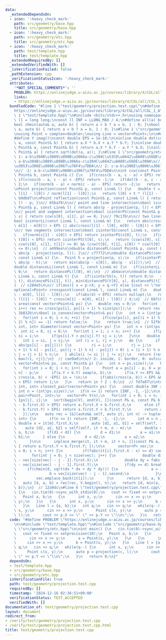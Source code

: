 ```yaml
---
data:
  _extendedDependsOn:
  - icon: ':heavy_check_mark:'
    path: src/geometry/base.hpp
    title: src/geometry/base.hpp
  - icon: ':heavy_check_mark:'
    path: src/geometry/etc.hpp
    title: src/geometry/etc.hpp
  - icon: ':heavy_check_mark:'
    path: test/template.hpp
    title: test/template.hpp
  _extendedRequiredBy: []
  _extendedVerifiedWith: []
  _isVerificationFailed: false
  _pathExtension: cpp
  _verificationStatusIcon: ':heavy_check_mark:'
  attributes:
    '*NOT_SPECIAL_COMMENTS*': ''
    PROBLEM: https://onlinejudge.u-aizu.ac.jp/courses/library/4/CGL/all/CGL_1_A
    links:
    - https://onlinejudge.u-aizu.ac.jp/courses/library/4/CGL/all/CGL_1_A
  bundledCode: "#line 1 \"test/geometry/projection.test.cpp\"\n#define PROBLEM \"\
    https://onlinejudge.u-aizu.ac.jp/courses/library/4/CGL/all/CGL_1_A\"\n\n#line\
    \ 1 \"test/template.hpp\"\n#include <bits/stdc++.h>\nusing namespace std;\nusing\
    \ ll = long long;\nconst ll INF = LLONG_MAX / 4;\n#define all(a) begin(a), end(a)\n\
    bool chmin(auto& a, auto b) { return a > b ? a = b, 1 : 0; }\nbool chmax(auto&\
    \ a, auto b) { return a < b ? a = b, 1 : 0; }\n#line 1 \"src/geometry/base.hpp\"\
    \nusing Point = complex<double>;\nusing Line = vector<Point>;\n\n#define X real()\n\
    #define Y imag()\nconst double EPS = 1e-10;\n\ninline double dot(const Point&\
    \ a, const Point& b) { return a.X * b.X + a.Y * b.Y; }\ninline double cross(const\
    \ Point& a, const Point& b) { return a.X * b.Y - a.Y * b.X; }\ninline double abs(const\
    \ Point& a) { return sqrt(dot(a, a)); }\n#line 1 \"src/geometry/etc.hpp\"\n//\
    \ 1: a-b\u304B\u3089\u898B\u3066a-c\u304C\u53CD\u6642\u8A08\u56DE\u308A\n// -1:\
    \ a-b\u304B\u3089\u898B\u3066a-c\u304C\u6642\u8A08\u56DE\u308A\n// 0: a-c-b\u304C\
    \u3053\u306E\u9806\u3067\u76F4\u7DDA\n// 2: c-a-b\u306E\u9806\u3067\u76F4\u7DDA\
    \n// -2: a-b-c\u306E\u9806\u3067\u76F4\u7DDA\n\nint ccw(const Point& a, const\
    \ Point& b, const Point& c) {\n   if(cross(b - a, c - a) > EPS) return 1;\n  \
    \ if(cross(b - a, c - a) < -EPS) return -1;\n   if(dot(b - a, c - a) < -EPS) return\
    \ 2;\n   if(norm(b - a) < norm(c - a) - EPS) return -2;\n   return 0;\n}  // 6f1927\n\
    \nPoint projection(const Point& p, const Line& l) {\n   double t = dot(p - l[0],\
    \ l[1] - l[0]) / norm(l[1] - l[0]);\n   return l[0] + t * (l[1] - l[0]);\n}  //\
    \ b9dbd7\n\nPoint reflection(const Point& p, const Line& l) { return 2.0 * projection(p,\
    \ l) - p; }\n// 65ba76\n\n// point and line intersection\nbool isinterPL(const\
    \ Point& p, const Line& l) { return abs(p - projection(p, l)) < EPS; }\n// e9d393\n\
    \n// point and segment intersection\nbool isinterPS(const Point& p, const Line&\
    \ s) { return ccw(s[0], s[1], p) == 0; }\n// 79c17b\n\n// two lines intersection\n\
    bool isinterLL(const Line& l, const Line& m) {\n   return abs(cross(l[1] - l[0],\
    \ m[1] - m[0])) > EPS || abs(cross(l[1] - l[0], m[0] - l[0])) < EPS;\n}  // b58dbd\n\
    \n// two segments intersection\nbool isinterSS(const Line& s, const Line& t) {\n\
    \   if(norm(s[1] - s[0]) < EPS) return isinterPS(s[0], t);\n   if(norm(t[1] -\
    \ t[0]) < EPS) return isinterPS(t[0], s);\n   return (ccw(s[0], s[1], t[0]) *\
    \ ccw(s[0], s[1], t[1]) <= 0) && (ccw(t[0], t[1], s[0]) * ccw(t[0], t[1], s[1])\
    \ <= 0);\n}  // a499ea\n\ndouble distancePL(const Point& p, const Line& l) { return\
    \ abs(p - projection(p, l)); }\n// c77772\n\ndouble distancePS(const Point& p,\
    \ const Line& s) {\n   Point h = projection(p, s);\n   if(isinterPS(h, s)) return\
    \ abs(p - h);\n   return min(abs(p - s[0]), abs(p - s[1]));\n}  // 3bd780\n\n\
    double distanceLL(const Line& l, const Line& m) {\n   if(isinterLL(l, m)) return\
    \ 0;\n   return distancePL(l[0], m);\n}  // ab4ace\n\ndouble distanceSS(const\
    \ Line& s, const Line& t) {\n   if(isinterSS(s, t)) return 0;\n   return min(min(distancePS(s[0],\
    \ t), distancePS(s[1], t)), min(distancePS(t[0], s), distancePS(t[1], s)));\n\
    }  // c284e5\n\n// if(ans){ x = p->X; y = q->Y} else {cout << \"not cross\"}\n\
    optional<Point> crosspoint(const Line& l, const Line& m) {\n   double d = cross(m[1]\
    \ - m[0], l[1] - l[0]);\n   if(abs(d) < EPS) return nullopt;\n   return l[0] +\
    \ (l[1] - l[0]) * cross(m[1] - m[0], m[1] - l[0]) / d;\n}  // 687c0c\n\ndouble\
    \ area(const vector<Point>& ps) {\n   double res = 0;\n   for(int i = 0; i < size(ps);\
    \ i++) res += cross(ps[i], ps[(i + 1) % size(ps)]);\n   return res / 2;\n}  //\
    \ 3b832b\n\nbool is_convex(vector<Point>& ps) {\n   int n = (int)ps.size();\n\
    \   for(int i = 0; i < n; ++i) {\n      if(ccw(ps[i], ps[(i + 1) % n], ps[(i +\
    \ 2) % n]) == -1) return false;\n   }\n   return true;\n}  // 52fb34\n\ntuple<double,\
    \ int, int> diameter(const vector<Point> ps) {\n   int n = (int)ps.size();\n \
    \  int si = 0, sj = 0;\n   for(int i = 1; i < n; i++) {\n      if(ps[i].Y > ps[si].Y)\
    \ si = i;\n      if(ps[i].Y < ps[sj].Y) sj = i;\n   }\n\n   double res = 0;\n\
    \   int i = si, j = sj;\n   int ri = i, rj = j;\n   do {\n      if(chmax(res,\
    \ abs(ps[i] - ps[j]))) {\n         ri = i;\n         rj = j;\n      }\n      if(cross(ps[(i\
    \ + 1) % n] - ps[i], ps[(j + 1) % n] - ps[j]) < 0) i = (i + 1) % n;\n      else\
    \ j = (j + 1) % n;\n   } while(i != si || j != sj);\n   return {res, min(ri, rj),\
    \ max(ri, rj)};\n}  // cae9ad\n\n// 2: inside, 1: border, 0: outside\nint contains(const\
    \ vector<Point>& ps, const Point& p) {\n   int n = ps.size();\n   bool in = false;\n\
    \   for(int i = 0; i < n; i++) {\n      Point a = ps[i] - p, b = ps[(i + 1) %\
    \ n] - p;\n      if(a.Y > b.Y) swap(a, b);\n      if(a.Y <= EPS && EPS < b.Y &&\
    \ cross(a, b) < -EPS) in = !in;\n      if(abs(cross(a, b)) < EPS && dot(a, b)\
    \ < EPS) return 1;\n   }\n   return in ? 2 : 0;\n}  // fd7e87\n\ntuple<double,\
    \ int, int> closest_pair(vector<Point> ps) {\n   const double INF = 1e18;\n  \
    \ int n = (int)ps.size();\n   if(n <= 1) return {INF, -1, -1};\n\n   using P =\
    \ pair<Point, int>;\n   vector<P> V(n);\n   for(int i = 0; i < n; i++) V[i] =\
    \ {ps[i], i};\n   sort(begin(V), end(V), [](const P& a, const P& b) {\n      if(fabs(a.first.X\
    \ - b.first.X) > EPS) return a.first.X < b.first.X;\n      else if(fabs(a.first.Y\
    \ - b.first.Y) > EPS) return a.first.Y < b.first.Y;\n      return a.second < b.second;\n\
    \   });\n\n   auto rec = [&](auto&& self, auto it, int n) -> tuple<double, int,\
    \ int> {\n      if(n <= 1) return {INF, -1, -1};\n      int m = n / 2;\n     \
    \ double x = it[m].first.X;\n      auto [d1, a1, b1] = self(self, it, m);\n  \
    \    auto [d2, a2, b2] = self(self, it + m, n - m);\n      double d;\n      int\
    \ a, b;\n      if(d1 < d2) {\n         d = d1;\n         a = a1;\n         b =\
    \ b1;\n      } else {\n         d = d2;\n         a = a2;\n         b = b2;\n\
    \      }\n\n      inplace_merge(it, it + m, it + n, [](const P& a, const P& b)\
    \ { return a.first.Y < b.first.Y; });\n\n      vector<P> vec;\n      for(int i\
    \ = 0; i < n; i++) {\n         if(fabs(it[i].first.X - x) >= d) continue;\n  \
    \       for(int j = 0; j < size(vec); j++) {\n            double dx = fabs(it[i].first.X\
    \ - vec[size(vec) - j - 1].first.X);\n            double dy = fabs(it[i].first.Y\
    \ - vec[size(vec) - j - 1].first.Y);\n            if(dy >= d) break;\n       \
    \     if(chmin(d, sqrt(dx * dx + dy * dy))) {\n               a = it[i].second;\n\
    \               b = vec[size(vec) - j - 1].second;\n            }\n         }\n\
    \         vec.emplace_back(it[i]);\n      }\n      return {d, a, b};\n   };\n\
    \   auto [d, a, b] = rec(rec, V.begin(), n);\n   return {d, min(a, b), max(a,\
    \ b)};\n}  // 12a9dc\n#line 6 \"test/geometry/projection.test.cpp\"\n\nint main()\
    \ {\n   cin.tie(0)->sync_with_stdio(0);\n   cout << fixed << setprecision(10);\n\
    \   Point a, b;\n   {\n      int x, y;\n      cin >> x >> y;\n      a = Point(x,\
    \ y);\n   }\n   {\n      int x, y;\n      cin >> x >> y;\n      b = Point(x, y);\n\
    \   }\n   Line l = {a, b};\n   int q;\n   cin >> q;\n   while(q--) {\n      int\
    \ x, y;\n      cin >> x >> y;\n      Point c(x, y);\n      auto p = projection(c,\
    \ l);\n      cout << p.X << \" \" << p.Y << \"\\n\";\n   }\n   return 0;\n}\n"
  code: "#define PROBLEM \"https://onlinejudge.u-aizu.ac.jp/courses/library/4/CGL/all/CGL_1_A\"\
    \n\n#include \"test/template.hpp\"\n#include \"src/geometry/base.hpp\"\n#include\
    \ \"src/geometry/etc.hpp\"\n\nint main() {\n   cin.tie(0)->sync_with_stdio(0);\n\
    \   cout << fixed << setprecision(10);\n   Point a, b;\n   {\n      int x, y;\n\
    \      cin >> x >> y;\n      a = Point(x, y);\n   }\n   {\n      int x, y;\n \
    \     cin >> x >> y;\n      b = Point(x, y);\n   }\n   Line l = {a, b};\n   int\
    \ q;\n   cin >> q;\n   while(q--) {\n      int x, y;\n      cin >> x >> y;\n \
    \     Point c(x, y);\n      auto p = projection(c, l);\n      cout << p.X << \"\
    \ \" << p.Y << \"\\n\";\n   }\n   return 0;\n}"
  dependsOn:
  - test/template.hpp
  - src/geometry/base.hpp
  - src/geometry/etc.hpp
  isVerificationFile: true
  path: test/geometry/projection.test.cpp
  requiredBy: []
  timestamp: '2024-12-16 02:36:51+09:00'
  verificationStatus: TEST_ACCEPTED
  verifiedWith: []
documentation_of: test/geometry/projection.test.cpp
layout: document
redirect_from:
- /verify/test/geometry/projection.test.cpp
- /verify/test/geometry/projection.test.cpp.html
title: test/geometry/projection.test.cpp
---
```

